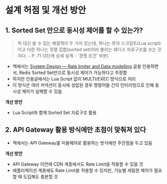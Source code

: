 # 설계 허점 및 개선 방안

## 1. Sorted Set 만으로 동시성 제어를 할 수 있는가?

> 락 대신 쓸 수 있는 해결책이 두 가지 있는데, 하나는 루아 스크립트(Lua script)이고 다른 하나는 정렬 집합(sorted set)이라 불리는 레디스 자료구조를 쓰는 것이다.
> ⎯ P. 71 (3단계 상세 설계 - '경쟁 조건' 부분)

- 책에서는 [System Design — Rate limiter and Data modelling](https://medium.com/@saisandeepmopuri/system-design-rate-limiter-and-data-modelling-9304b0d18250) 글을 인용하면서, Redis Sorted Set만으로 동시성 제어가 가능하다고 주장함
- 하지만 인용글에서는 Lua Script 없이 MULTI/EXEC 방식으로 처리
- 이 방식은 여러 커넥션이 동시에 성립된 경우 명령어들 간의 인터리빙으로 인해 동시성 제어가 실패할 수 있음

**개선 방안**

- Lua Script와 함께 Sorted Set 자료구조 활용

## 2. API Gateway 활용 방식에만 초점이 맞춰져 있다

- 책에서는 API Gateway를 미들웨어로 활용하는 방식에만 주안점을 두고 있음

**개선 방안**

- API Gateway 이전에 CDN 계층에서도 Rate Limit을 적용할 수 있을 것
- 애플리케이션 계층에도 Rate Limit을 적용할 수 있지만, 기능별 세밀한 제어가 필요할 때 도입해도 충분할 것
